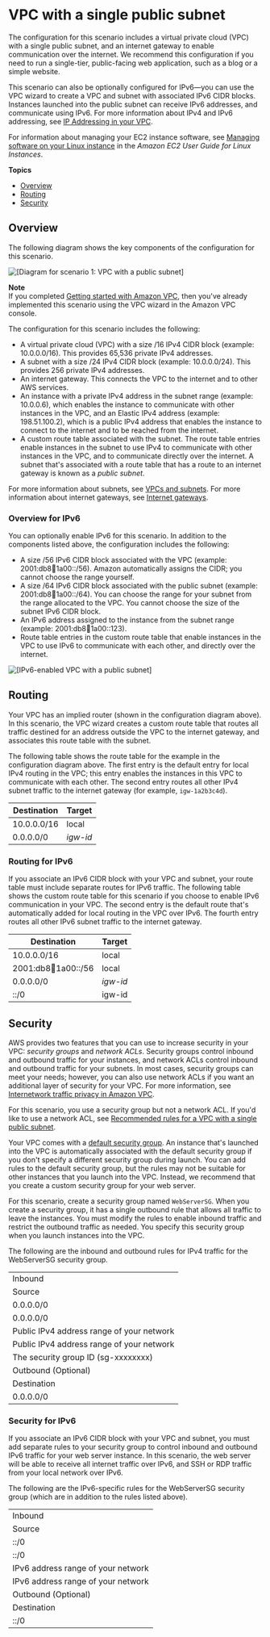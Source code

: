 # VPC with a single public subnet<a name="VPC_Scenario1"></a>

The configuration for this scenario includes a virtual private cloud \(VPC\) with a single public subnet, and an internet gateway to enable communication over the internet\. We recommend this configuration if you need to run a single\-tier, public\-facing web application, such as a blog or a simple website\.

This scenario can also be optionally configured for IPv6—you can use the VPC wizard to create a VPC and subnet with associated IPv6 CIDR blocks\. Instances launched into the public subnet can receive IPv6 addresses, and communicate using IPv6\. For more information about IPv4 and IPv6 addressing, see [IP Addressing in your VPC](vpc-ip-addressing.md)\.

For information about managing your EC2 instance software, see [Managing software on your Linux instance](https://docs.aws.amazon.com/AWSEC2/latest/UserGuide/managing-software.html) in the *Amazon EC2 User Guide for Linux Instances*\.

**Topics**
+ [Overview](#Configuration)
+ [Routing](#VPC_Scenario1_Routing)
+ [Security](#VPC_Scenario1_Security)

## Overview<a name="Configuration"></a>

The following diagram shows the key components of the configuration for this scenario\.

![\[Diagram for scenario 1: VPC with a public subnet\]](http://docs.aws.amazon.com/vpc/latest/userguide/images/case-1.png)

**Note**  
If you completed [Getting started with Amazon VPC](vpc-getting-started.md), then you've already implemented this scenario using the VPC wizard in the Amazon VPC console\.

The configuration for this scenario includes the following:
+ A virtual private cloud \(VPC\) with a size /16 IPv4 CIDR block \(example: 10\.0\.0\.0/16\)\. This provides 65,536 private IPv4 addresses\.
+ A subnet with a size /24 IPv4 CIDR block \(example: 10\.0\.0\.0/24\)\. This provides 256 private IPv4 addresses\.
+ An internet gateway\. This connects the VPC to the internet and to other AWS services\.
+ An instance with a private IPv4 address in the subnet range \(example: 10\.0\.0\.6\), which enables the instance to communicate with other instances in the VPC, and an Elastic IPv4 address \(example: 198\.51\.100\.2\), which is a public IPv4 address that enables the instance to connect to the internet and to be reached from the internet\.
+ A custom route table associated with the subnet\. The route table entries enable instances in the subnet to use IPv4 to communicate with other instances in the VPC, and to communicate directly over the internet\. A subnet that's associated with a route table that has a route to an internet gateway is known as a *public subnet*\.

For more information about subnets, see [VPCs and subnets](VPC_Subnets.md)\. For more information about internet gateways, see [Internet gateways](VPC_Internet_Gateway.md)\.

### Overview for IPv6<a name="vpc-scenario-1-overview-ipv6"></a>

You can optionally enable IPv6 for this scenario\. In addition to the components listed above, the configuration includes the following:
+ A size /56 IPv6 CIDR block associated with the VPC \(example: 2001:db8:1234:1a00::/56\)\. Amazon automatically assigns the CIDR; you cannot choose the range yourself\.
+ A size /64 IPv6 CIDR block associated with the public subnet \(example: 2001:db8:1234:1a00::/64\)\. You can choose the range for your subnet from the range allocated to the VPC\. You cannot choose the size of the subnet IPv6 CIDR block\.
+ An IPv6 address assigned to the instance from the subnet range \(example: 2001:db8:1234:1a00::123\)\.
+ Route table entries in the custom route table that enable instances in the VPC to use IPv6 to communicate with each other, and directly over the internet\.

![\[IPv6-enabled VPC with a public subnet\]](http://docs.aws.amazon.com/vpc/latest/userguide/images/getting-started-ipv6-1.png)

## Routing<a name="VPC_Scenario1_Routing"></a>

Your VPC has an implied router \(shown in the configuration diagram above\)\. In this scenario, the VPC wizard creates a custom route table that routes all traffic destined for an address outside the VPC to the internet gateway, and associates this route table with the subnet\. 

The following table shows the route table for the example in the configuration diagram above\. The first entry is the default entry for local IPv4 routing in the VPC; this entry enables the instances in this VPC to communicate with each other\. The second entry routes all other IPv4 subnet traffic to the internet gateway \(for example, `igw-1a2b3c4d`\)\.


| Destination | Target | 
| --- | --- | 
|  10\.0\.0\.0/16  |  local  | 
|  0\.0\.0\.0/0  |  *igw\-id*  | 

### Routing for IPv6<a name="vpc-scenario-1-routing-ipv6"></a>

If you associate an IPv6 CIDR block with your VPC and subnet, your route table must include separate routes for IPv6 traffic\. The following table shows the custom route table for this scenario if you choose to enable IPv6 communication in your VPC\. The second entry is the default route that's automatically added for local routing in the VPC over IPv6\. The fourth entry routes all other IPv6 subnet traffic to the internet gateway\.


| Destination | Target | 
| --- | --- | 
|  10\.0\.0\.0/16  |  local  | 
|  2001:db8:1234:1a00::/56  |  local  | 
|  0\.0\.0\.0/0  |  *igw\-id*  | 
|  ::/0  | igw\-id | 

## Security<a name="VPC_Scenario1_Security"></a>

AWS provides two features that you can use to increase security in your VPC: *security groups* and *network ACLs*\. Security groups control inbound and outbound traffic for your instances, and network ACLs control inbound and outbound traffic for your subnets\. In most cases, security groups can meet your needs; however, you can also use network ACLs if you want an additional layer of security for your VPC\. For more information, see [Internetwork traffic privacy in Amazon VPC](VPC_Security.md)\. 

For this scenario, you use a security group but not a network ACL\. If you'd like to use a network ACL, see [Recommended rules for a VPC with a single public subnet](vpc-security-best-practices.md#nacl-rules-scenario-1)\.

Your VPC comes with a [default security group](VPC_SecurityGroups.md#DefaultSecurityGroup)\. An instance that's launched into the VPC is automatically associated with the default security group if you don't specify a different security group during launch\. You can add rules to the default security group, but the rules may not be suitable for other instances that you launch into the VPC\. Instead, we recommend that you create a custom security group for your web server\.

For this scenario, create a security group named `WebServerSG`\. When you create a security group, it has a single outbound rule that allows all traffic to leave the instances\. You must modify the rules to enable inbound traffic and restrict the outbound traffic as needed\. You specify this security group when you launch instances into the VPC\. 

The following are the inbound and outbound rules for IPv4 traffic for the WebServerSG security group\. 


|  | 
| --- |
| Inbound | 
|  Source  |  Protocol  |  Port range  |  Comments  | 
|  0\.0\.0\.0/0  |  TCP  |  80  |  Allow inbound HTTP access to the web servers from any IPv4 address\.  | 
|  0\.0\.0\.0/0  |  TCP  |  443  |  Allow inbound HTTPS access to the web servers from any IPv4 address  | 
|  Public IPv4 address range of your network   |  TCP  |  22  |  \(Linux instances\) Allow inbound SSH access from your network over IPv4\. You can get the public IPv4 address of your local computer using a service such as [http://checkip\.amazonaws\.com](http://checkip.amazonaws.com) or [https://checkip\.amazonaws\.com](https://checkip.amazonaws.com)\. If you are connecting through an ISP or from behind your firewall without a static IP address, you need to find out the range of IP addresses used by client computers\.   | 
|  Public IPv4 address range of your network   |  TCP  |  3389  |  \(Windows instances\) Allow inbound RDP access from your network over IPv4\.  | 
| The security group ID \(sg\-xxxxxxxx\) | All | All | \(Optional\) Allow inbound traffic from other instances associated with this security group\. This rule is automatically added to the default security group for the VPC; for any custom security group you create, you must manually add the rule to allow this type of communication\. | 
| Outbound \(Optional\) | 
| Destination | Protocol | Port range | Comments | 
| 0\.0\.0\.0/0 | All | All | Default rule to allow all outbound access to any IPv4 address\. If you want your web server to initiate outbound traffic, for example, to get software updates, you can keep the default outbound rule\. Otherwise, you can remove this rule\. | 

### Security for IPv6<a name="vpc-scenario-1-security-ipv6"></a>

If you associate an IPv6 CIDR block with your VPC and subnet, you must add separate rules to your security group to control inbound and outbound IPv6 traffic for your web server instance\. In this scenario, the web server will be able to receive all internet traffic over IPv6, and SSH or RDP traffic from your local network over IPv6\. 

The following are the IPv6\-specific rules for the WebServerSG security group \(which are in addition to the rules listed above\)\.


|  | 
| --- |
| Inbound | 
|  Source  |  Protocol  |  Port range  |  Comments  | 
|  ::/0  |  TCP  |  80  |  Allow inbound HTTP access to the web servers from any IPv6 address\.  | 
|  ::/0  |  TCP  |  443  |  Allow inbound HTTPS access to the web servers from any IPv6 address\.  | 
|  IPv6 address range of your network   |  TCP  |  22  |  \(Linux instances\) Allow inbound SSH access over IPv6 from your network\.   | 
|  IPv6 address range of your network   |  TCP  |  3389  |  \(Windows instances\) Allow inbound RDP access over IPv6 from your network  | 
| Outbound \(Optional\) | 
| Destination | Protocol | Port range | Comments | 
| ::/0 | All | All | Default rule to allow all outbound access to any IPv6 address\. If you want your web server to initiate outbound traffic, for example, to get software updates, you can keep the default outbound rule\. Otherwise, you can remove this rule\. | 